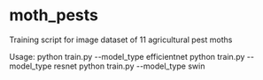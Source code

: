 # moth_pests
Training script for image dataset of 11 agricultural pest moths

Usage:
python train.py --model_type efficientnet
python train.py --model_type resnet
python train.py --model_type swin
